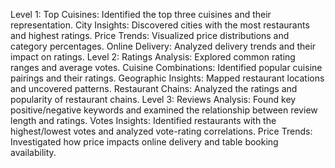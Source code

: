 Level 1:
Top Cuisines: Identified the top three cuisines and their representation.
City Insights: Discovered cities with the most restaurants and highest ratings.
Price Trends: Visualized price distributions and category percentages.
Online Delivery: Analyzed delivery trends and their impact on ratings.
Level 2:
Ratings Analysis: Explored common rating ranges and average votes.
Cuisine Combinations: Identified popular cuisine pairings and their ratings.
Geographic Insights: Mapped restaurant locations and uncovered patterns.
Restaurant Chains: Analyzed the ratings and popularity of restaurant chains.
Level 3:
Reviews Analysis: Found key positive/negative keywords and examined the relationship between review length and ratings.
Votes Insights: Identified restaurants with the highest/lowest votes and analyzed vote-rating correlations.
Price Trends: Investigated how price impacts online delivery and table booking availability.
